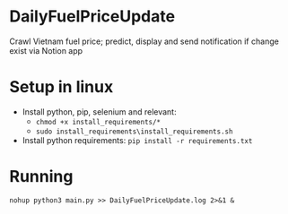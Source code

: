 # DailyFuelPriceUpdate
Crawl Vietnam fuel price; predict, display and send notification if change exist via Notion app

# Setup in linux
- Install python, pip, selenium and relevant:
  - `chmod +x install_requirements/*`
  - `sudo install_requirements\install_requirements.sh`
- Install python requirements: `pip install -r requirements.txt`

# Running
`nohup python3 main.py >> DailyFuelPriceUpdate.log 2>&1 &`
